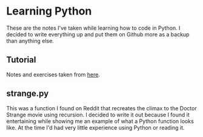 # Learning Python

These are the notes I've taken while learning how to code in Python. I
decided to write everything up and put them on Github more as a backup
than anything else.

## Tutorial

Notes and exercises taken from [here](https://python.swaroopch.com/modules.html).

## strange.py

This was a function I found on Reddit that recreates the climax to the
Doctor Strange movie using recursion. I decided to write it out because
I found it entertaining while showing me an example of what a Python
function looks like. At the time I'd had very little experience using
Python or reading it.
